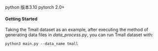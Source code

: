 
python 版本3.10  pytorch  2.0+



#### Getting Started

Taking the Tmall dataset as an example, after executing the method of generating data files in *data_process.py*, you can run Tmall dataset with:

`python3 main.py --data_name tmall`

